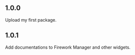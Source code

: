 ## 1.0.0
Upload my first package.

## 1.0.1
Add documentations to Firework Manager and other widgets.